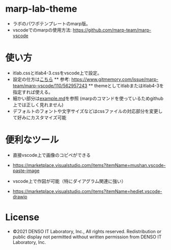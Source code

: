 # marp-lab-theme

* ラボのパワポテンプレートのmarp版。
* vscodeでのmarpの使用方法: https://github.com/marp-team/marp-vscode

# 使い方

* itlab.cssとitlab4-3.cssをvscode上で設定。
* 設定の仕方は[こちら](https://github.com/DensoITLab/marp-lab-theme/blob/main/howto.md)
** 参考: https://www.gitmemory.com/issue/marp-team/marp-vscode/110/562957243
** themeとしてitlabまたはitlab4-3を指定すれば使える。
* 細かい部分は[example.md](https://github.com/DensoITLab/marp-lab-theme/blob/main/example.md)を参照 (marpのコマンドを使っているためgithub上では正しく見れません)
* デフォルトのフォントや文字サイズなどはcssファイルの対応部分を変更して好みにカスタマイズ可能

# 便利なツール

* 直接vscode上で画像のコピペができる
* https://marketplace.visualstudio.com/items?itemName=mushan.vscode-paste-image

* vscode上で作図が可能（特にダイアグラム関連に強い）
* https://marketplace.visualstudio.com/items?itemName=hediet.vscode-drawio

# License

* ©2021 DENSO IT Laboratory, Inc., All rights reserved. Redistribution or public display not permitted without written permission from DENSO IT Laboratory, Inc.
